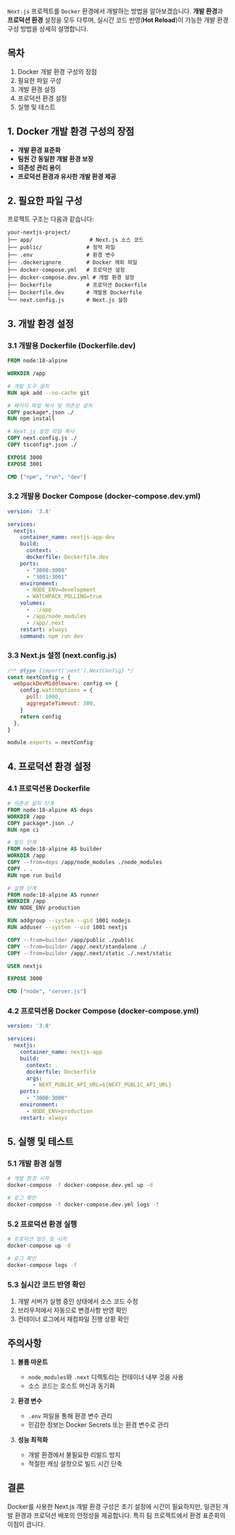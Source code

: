 `Next.js` 프로젝트를 `Docker` 환경에서 개발하는 방법을 알아보겠습니다. **개발 환경**과 **프로덕션 환경** 설정을 모두 다루며, 실시간 코드 반영(**Hot Reload**)이 가능한 개발 환경 구성 방법을 상세히 설명합니다.

## 목차
1. Docker 개발 환경 구성의 장점
2. 필요한 파일 구성
3. 개발 환경 설정
4. 프로덕션 환경 설정
5. 실행 및 테스트

## 1. Docker 개발 환경 구성의 장점

- **개발 환경 표준화**
- **팀원 간 동일한 개발 환경 보장**
- **의존성 관리 용이**
- **프로덕션 환경과 유사한 개발 환경 제공**

## 2. 필요한 파일 구성

프로젝트 구조는 다음과 같습니다:

```
your-nextjs-project/
├── app/                  # Next.js 소스 코드
├── public/              # 정적 파일
├── .env                 # 환경 변수
├── .dockerignore        # Docker 제외 파일
├── docker-compose.yml   # 프로덕션 설정
├── docker-compose.dev.yml # 개발 환경 설정
├── Dockerfile           # 프로덕션 Dockerfile
├── Dockerfile.dev       # 개발용 Dockerfile
└── next.config.js       # Next.js 설정
```

## 3. 개발 환경 설정

### 3.1 개발용 Dockerfile (Dockerfile.dev)

```dockerfile
FROM node:18-alpine

WORKDIR /app

# 개발 도구 설치
RUN apk add --no-cache git

# 패키지 파일 복사 및 의존성 설치
COPY package*.json ./
RUN npm install

# Next.js 설정 파일 복사
COPY next.config.js ./
COPY tsconfig*.json ./

EXPOSE 3000
EXPOSE 3001

CMD ["npm", "run", "dev"]
```

### 3.2 개발용 Docker Compose (docker-compose.dev.yml)

```yaml
version: '3.8'

services:
  nextjs:
    container_name: nextjs-app-dev
    build:
      context: .
      dockerfile: Dockerfile.dev
    ports:
      - "3000:3000"
      - "3001:3001"
    environment:
      - NODE_ENV=development
      - WATCHPACK_POLLING=true
    volumes:
      - .:/app
      - /app/node_modules
      - /app/.next
    restart: always
    command: npm run dev
```

### 3.3 Next.js 설정 (next.config.js)

```javascript
/** @type {import('next').NextConfig} */
const nextConfig = {
  webpackDevMiddleware: config => {
    config.watchOptions = {
      poll: 1000,
      aggregateTimeout: 300,
    }
    return config
  },
}

module.exports = nextConfig
```

## 4. 프로덕션 환경 설정

### 4.1 프로덕션용 Dockerfile

```dockerfile
# 의존성 설치 단계
FROM node:18-alpine AS deps
WORKDIR /app
COPY package*.json ./
RUN npm ci

# 빌드 단계
FROM node:18-alpine AS builder
WORKDIR /app
COPY --from=deps /app/node_modules ./node_modules
COPY . .
RUN npm run build

# 실행 단계
FROM node:18-alpine AS runner
WORKDIR /app
ENV NODE_ENV production

RUN addgroup --system --gid 1001 nodejs
RUN adduser --system --uid 1001 nextjs

COPY --from=builder /app/public ./public
COPY --from=builder /app/.next/standalone ./
COPY --from=builder /app/.next/static ./.next/static

USER nextjs

EXPOSE 3000

CMD ["node", "server.js"]
```

### 4.2 프로덕션용 Docker Compose (docker-compose.yml)

```yaml
version: '3.8'

services:
  nextjs:
    container_name: nextjs-app
    build:
      context: .
      dockerfile: Dockerfile
      args:
        - NEXT_PUBLIC_API_URL=${NEXT_PUBLIC_API_URL}
    ports:
      - "3000:3000"
    environment:
      - NODE_ENV=production
    restart: always
```

## 5. 실행 및 테스트

### 5.1 개발 환경 실행

```bash
# 개발 환경 시작
docker-compose -f docker-compose.dev.yml up -d

# 로그 확인
docker-compose -f docker-compose.dev.yml logs -f
```

### 5.2 프로덕션 환경 실행

```bash
# 프로덕션 빌드 및 시작
docker-compose up -d

# 로그 확인
docker-compose logs -f
```

### 5.3 실시간 코드 반영 확인

1. 개발 서버가 실행 중인 상태에서 소스 코드 수정
2. 브라우저에서 자동으로 변경사항 반영 확인
3. 컨테이너 로그에서 재컴파일 진행 상황 확인

## 주의사항

1. **볼륨 마운트**
   - `node_modules`와 `.next` 디렉토리는 컨테이너 내부 것을 사용
   - 소스 코드는 호스트 머신과 동기화

2. **환경 변수**
   - `.env` 파일을 통해 환경 변수 관리
   - 민감한 정보는 Docker Secrets 또는 환경 변수로 관리

3. **성능 최적화**
   - 개발 환경에서 불필요한 리빌드 방지
   - 적절한 캐싱 설정으로 빌드 시간 단축

## 결론

Docker를 사용한 Next.js 개발 환경 구성은 초기 설정에 시간이 필요하지만, 일관된 개발 환경과 프로덕션 배포의 안정성을 제공합니다. 특히 팀 프로젝트에서 환경 표준화의 이점이 큽니다.